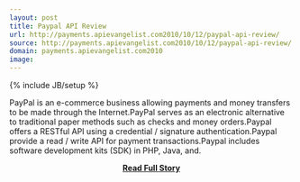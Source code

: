 ```yaml
---
layout: post
title: Paypal API Review
url: http://payments.apievangelist.com2010/10/12/paypal-api-review/
source: http://payments.apievangelist.com2010/10/12/paypal-api-review/
domain: payments.apievangelist.com2010
image: 
---
```

{% include JB/setup %}<p>PayPal is an e-commerce business allowing payments and money transfers to be made through the Internet.PayPal serves as an electronic alternative to traditional paper methods such as checks and money orders.Paypal offers a RESTful API using a credential / signature authentication.Paypal provide a read / write API for payment transactions.Paypal includes software development kits (SDK) in PHP, Java, and.</p>
<center><p><a href="http://payments.apievangelist.com2010/10/12/paypal-api-review/" style='padding:25px; font-sze:18px; font-weight: bold;'>Read Full Story</a></p></center>
